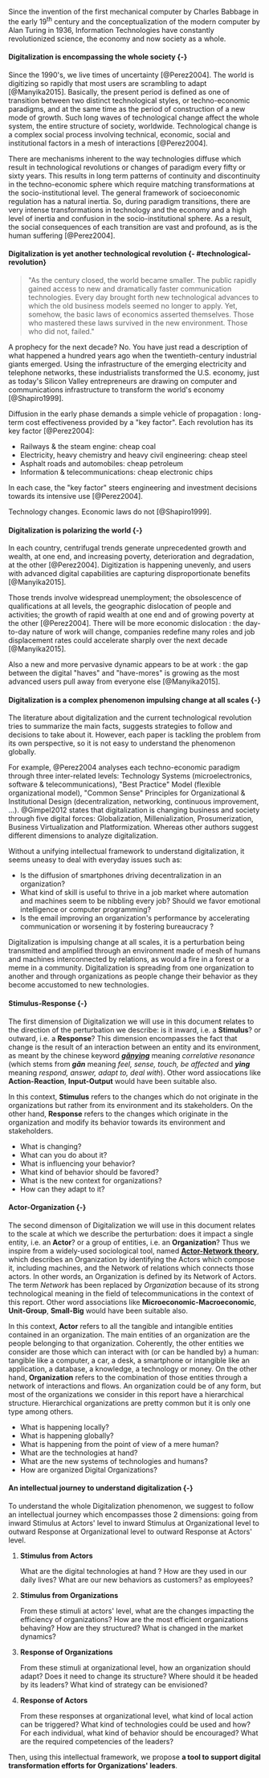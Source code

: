 Since the invention of the first mechanical computer by Charles Babbage in the early 19<sup>th</sup> century and the conceptualization of the modern computer by Alan Turing in 1936, Information Technologies have constantly revolutionized science, the economy and now society as a whole.

#### Digitalization is encompassing the whole society {-}

Since the 1990's, we live times of uncertainty [@Perez2004]. The world is digitizing so rapidly that most users are scrambling to adapt [@Manyika2015]. Basically, the present period is defined as one of transition between two distinct technological styles, or techno-economic paradigms, and at the same time as the period of construction of a new mode of growth. Such long waves of technological change affect the whole system, the entire structure of society, worldwide. Technological change is a complex social process involving technical, economic, social and institutional factors in a mesh of interactions [@Perez2004].

There are mechanisms inherent to the way technologies diffuse which result in technological revolutions or changes of paradigm every fifty or sixty years. This results in long term patterns of continuity and discontinuity in the techno-economic sphere which require matching transformations at the socio-institutional level. The general framework of socioeconomic regulation has a natural inertia. So, during paradigm transitions, there are very intense transformations in technology and the economy and a high level of inertia and confusion in the socio-institutional sphere. As a result, the social consequences of each transition are vast and profound, as is the human suffering [@Perez2004].

#### Digitalization is yet another technological revolution {- #technological-revolution}

> "As the century closed, the world became smaller. The public rapidly gained access to new and dramatically faster communication technologies. Every day brought forth new technological advances to which the old business models seemed no longer to apply. Yet, somehow, the basic laws of economics asserted themselves. Those who mastered these laws survived in the new environment. Those who did not, failed."

A prophecy for the next decade? No. You have just read a description of what happened a hundred years ago when the twentieth-century industrial giants emerged. Using the infrastructure of the emerging electricity and telephone networks, these industrialists transformed the U.S. economy, just as today's Silicon Valley entrepreneurs are drawing on computer and communications infrastructure to transform the world's economy [@Shapiro1999].

Diffusion in the early phase demands a simple vehicle of propagation : long-term cost effectiveness provided by a "key factor". Each revolution has its key factor [@Perez2004]:

- Railways & the steam engine: cheap coal
- Electricity, heavy chemistry and heavy civil engineering: cheap steel
- Asphalt roads and automobiles: cheap petroleum
- Information & telecommunications: cheap electronic chips

In each case, the "key factor" steers engineering and investment decisions towards its intensive use [@Perez2004].

Technology changes. Economic laws do not [@Shapiro1999].

#### Digitalization is polarizing the world {-}

In each country, centrifugal trends generate unprecedented growth and wealth, at one end, and increasing poverty, deterioration and degradation, at the other [@Perez2004]. Digitization is happening unevenly, and users with advanced digital capabilities are capturing disproportionate benefits [@Manyika2015].

Those trends involve widespread unemployment; the obsolescence of qualifications at all levels, the geographic dislocation of people and activities; the growth of rapid wealth at one end and of growing poverty at the other [@Perez2004]. There will be more economic dislocation : the day-to-day nature of work will change, companies redefine many roles and job displacement rates could accelerate sharply over the next decade [@Manyika2015].

Also a new and more pervasive dynamic appears to be at work : the gap between the digital "haves" and "have-mores" is growing as the most advanced users pull away from everyone else [@Manyika2015].

#### Digitalization is a complex phenomenon impulsing change at all scales {-}

The literature about digitalization and the current technological revolution tries to summarize the main facts, suggests strategies to follow and decisions to take about it. However, each paper is tackling the problem from its own perspective, so it is not easy to understand the phenomenon globally.

For example, @Perez2004 analyses each techno-economic paradigm through three inter-related levels: Technology Systems (microelectronics, software & telecommunications), "Best Practice" Model (flexible organizational model), "Common Sense" Principles for Organizational & Institutional Design (decentralization, networking, continuous improvement, ...). @Gimpel2012 states that digitalization is changing business and society through five digital forces: Globalization, Millenialization, Prosumerization, Business Virtualization and Platformization. Whereas other authors suggest different dimensions to analyze digitalization.

Without a unifying intellectual framework to understand digitalization, it seems uneasy to deal with everyday issues such as:

- Is the diffusion of smartphones driving decentralization in an organization?
- What kind of skill is useful to thrive in a job market where automation and machines seem to be nibbling every job? Should we favor emotional intelligence or computer programming?
- Is the email improving an organization's performance by accelerating communication or worsening it by fostering bureaucracy ?

Digitalization is impulsing change at all scales, it is a perturbation being transmitted and amplified through an environment made of mesh of humans and machines interconnected by relations, as would a fire in a forest or a meme in a community. Digitalization is spreading from one organization to another and through organizations as people change their behavior as they become accustomed to new technologies.

#### Stimulus-Response {-}

The first dimension of Digitalization we will use in this document relates to the direction of the perturbation we describe: is it inward, i.e. a **Stimulus**? or outward, i.e. a **Response**? This dimension encompasses the fact that change is the result of an interaction between an entity and its environment, as meant by the chinese keyword [**_gǎnyìng_**](https://en.wikipedia.org/wiki/Ganying) meaning _correlative resonance_ (which stems from **_gǎn_** meaning _feel, sense, touch, be affected_ and **_yìng_** meaning _respond, answer, adapt to, deal with_). Other word assiocations like **Action-Reaction**, **Input-Output** would have been suitable also.

In this context, **Stimulus** refers to the changes which do not originate in the organizations but rather from its environment and its stakeholders. On the other hand, **Response** refers to the changes which originate in the organization and modify its behavior towards its environment and stakeholders.

  - What is changing?
  - What can you do about it?
  - What is influencing your behavior?
  - What kind of behavior should be favored?
  - What is the new context for organizations?
  - How can they adapt to it?

#### Actor-Organization {-}

The second dimenson of Digitalization we will use in this document relates to the scale at which we describe the perturbation: does it impact a single entity, i.e. an **Actor**? or a group of entities, i.e. an **Organization**? Thus we inspire from a widely-used sociological tool, named [**Actor-Network theory**](https://en.wikipedia.org/wiki/Actor%E2%80%93network_theory), which describes an Organization by identifying the Actors which compose it, including machines, and the Network of relations which connects those actors. In other words, an Organization is defined by its Network of Actors. The term _Network_ has been replaced by _Organization_ because of its strong technological meaning in the field of telecommunications in the context of this report. Other word associations like **Microeconomic-Macroeconomic**, **Unit-Group**, **Small-Big** would have been suitable also.

In this context, **Actor** refers to all the tangible and intangible entities contained in an organization. The main entities of an organization are the people belonging to that organization. Coherently, the other entities we consider are those which can interact with (or can be handled by) a human: tangible like a computer, a car, a desk, a smartphone or intangible like an application, a database, a knowledge, a technology or money. On the other hand, **Organization** refers to the combination of those entities through a network of interactions and flows. An organization could be of any form, but most of the organizations we consider in this report have a hierarchical structure. Hierarchical organizations are pretty common but it is only one type among others.

  - What is happening locally?
  - What is happening globally?
  - What is happening from the point of view of a mere human?
  - What are the technologies at hand?
  - What are the new systems of technologies and humans?
  - How are organized Digital Organizations?

#### An intellectual journey to understand digitalization {-}

To understand the whole Digitalization phenomenon, we suggest to follow an intellectual journey which encompasses those 2 dimensions: going from inward Stimulus at Actors' level to inward Stimulus at Organizational level to outward Response at Organizational level to outward Response at Actors' level.

1. **Stimulus from Actors**

    What are the digital technologies at hand ? How are they used in our daily lives? What are our new behaviors as customers? as employees?

2. **Stimulus from Organizations**

    From these stimuli at actors' level, what are the changes impacting the efficiency of organizations? How are the most efficient organizations behaving? How are they structured? What is changed in the market dynamics?

3. **Response of Organizations**

    From these stimuli at organizational level, how an organization should adapt? Does it need to change its structure? Where should it be headed by its leaders? What kind of strategy can be envisioned?

4. **Response of Actors**

    From these responses at organizational level, what kind of local action can be triggered? What kind of technologies could be used and how? For each individual, what kind of behavior should be encouraged? What are the required competencies of the leaders?

Then, using this intellectual framework, we propose **a tool to support digital transformation efforts for Organizations' leaders**.
